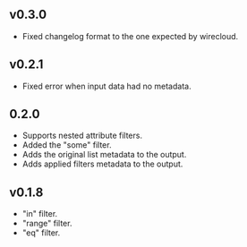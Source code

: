 ## v0.3.0

- Fixed changelog format to the one expected by wirecloud.

## v0.2.1

- Fixed error when input data had no metadata.

## 0.2.0

- Supports nested attribute filters.
- Added the "some" filter.
- Adds the original list metadata to the output.
- Adds applied filters metadata to the output.

## v0.1.8

- "in" filter.
- "range" filter.
- "eq" filter.